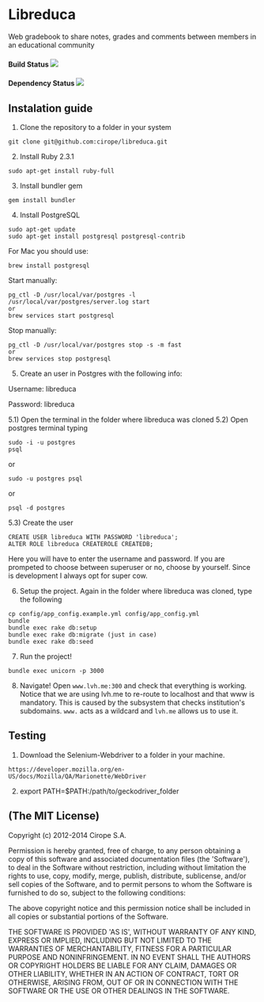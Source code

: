 # Libreduca

Web gradebook to share notes, grades and comments between members in an educational community

#### Build Status [<img src="https://secure.travis-ci.org/cirope/libreduca.png"/>](http://travis-ci.org/cirope/libreduca)

#### Dependency Status [<img src="https://gemnasium.com/cirope/libreduca.png?travis"/>](https://gemnasium.com/cirope/libreduca)

## Instalation guide
1) Clone the repository to a folder in your system
```
git clone git@github.com:cirope/libreduca.git
```
2) Install Ruby 2.3.1
```
sudo apt-get install ruby-full
```
3) Install bundler gem
```
gem install bundler
```
4) Install PostgreSQL
```
sudo apt-get update
sudo apt-get install postgresql postgresql-contrib
```
For Mac you should use:
```
brew install postgresql
```
Start manually:
```
pg_ctl -D /usr/local/var/postgres -l /usr/local/var/postgres/server.log start
or
brew services start postgresql
```
Stop manually:
```
pg_ctl -D /usr/local/var/postgres stop -s -m fast
or
brew services stop postgresql
```
5) Create an user in Postgres with the following info:

Username: libreduca

Password: libreduca


5.1) Open the terminal in the folder where libreduca was cloned
5.2) Open postgres terminal typing
```
sudo -i -u postgres
psql
```
or
```
sudo -u postgres psql
```
or
```
psql -d postgres
```
5.3) Create the user
```
CREATE USER libreduca WITH PASSWORD 'libreduca';
ALTER ROLE libreduca CREATEROLE CREATEDB;
```
Here you will have to enter the username and password. If you are
prompeted to choose between superuser or no, choose by yourself. Since
is development I always opt for super cow.

6) Setup the project.
Again in the folder where libreduca was cloned, type the following
```
cp config/app_config.example.yml config/app_config.yml
bundle
bundle exec rake db:setup
bundle exec rake db:migrate (just in case)
bundle exec rake db:seed
```
7) Run the project!
```
bundle exec unicorn -p 3000
```
8) Navigate!
Open `www.lvh.me:300` and check that everything is working. Notice that
we are using lvh.me to re-route to localhost and that www is mandatory.
This is caused by the subsystem that checks institution's subdomains.
`www.` acts as a wildcard and `lvh.me` allows us to use it.

## Testing
1) Download the Selenium-Webdriver to a folder in your machine.
```
https://developer.mozilla.org/en-US/docs/Mozilla/QA/Marionette/WebDriver
```
2) export PATH=$PATH:/path/to/geckodriver_folder

## (The MIT License)

Copyright (c) 2012-2014 Cirope S.A.

Permission is hereby granted, free of charge, to any person obtaining
a copy of this software and associated documentation files (the
'Software'), to deal in the Software without restriction, including
without limitation the rights to use, copy, modify, merge, publish,
distribute, sublicense, and/or sell copies of the Software, and to
permit persons to whom the Software is furnished to do so, subject to
the following conditions:

The above copyright notice and this permission notice shall be
included in all copies or substantial portions of the Software.

THE SOFTWARE IS PROVIDED 'AS IS', WITHOUT WARRANTY OF ANY KIND,
EXPRESS OR IMPLIED, INCLUDING BUT NOT LIMITED TO THE WARRANTIES OF
MERCHANTABILITY, FITNESS FOR A PARTICULAR PURPOSE AND NONINFRINGEMENT.
IN NO EVENT SHALL THE AUTHORS OR COPYRIGHT HOLDERS BE LIABLE FOR ANY
CLAIM, DAMAGES OR OTHER LIABILITY, WHETHER IN AN ACTION OF CONTRACT,
TORT OR OTHERWISE, ARISING FROM, OUT OF OR IN CONNECTION WITH THE
SOFTWARE OR THE USE OR OTHER DEALINGS IN THE SOFTWARE.
